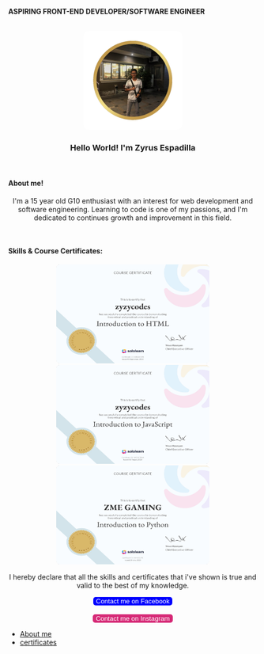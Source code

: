<html>
  <head>
  </head>
  <body>
    <b><p>ASPIRING FRONT-END DEVELOPER/SOFTWARE ENGINEER</p></b><br>
    <div style="text-align:center">
      <img src="portprofile.png" style="border-radius:10px; height:200px; width:200px">
      <h3>Hello World! I'm Zyrus Espadilla</h3><br>
      <h4 style="text-align:left" id="about">About me!</h4>
      <p>I'm a 15 year old G10 enthusiast with an interest for web development and software engineering. Learning to code is one of my passions, and I'm dedicated to continues growth and improvement in this field.</p><br>
      <h4 style="text-align:left" id="skills">Skills & Course Certificates:</h4>
      <img src="HTML_certificate.jpg" style="border-radius:8px; height:200px;width:310px">
      <img src="Introduction to JavaScript_certificate.jpg" style="border-radius:8px; height:200px;width:310px">
      <img src="Introduction to Python_certificate.jpg" style="border-radius:8px; height:200px;width:310px">
      <p>I hereby declare that all the skills and certificates that i've shown is true and valid to the best of my knowledge.</p>
      <p></p>
      <a href="https://www.facebook.com/zyrustot?mibextid=ZbWKwL"><button class="fb" style="background-color:blue; border: white;border-radius: 5px; color: white;">Contact me on Facebook</button></a><br><br>
      <a href="https://www.instagram.com/zyzy_privv?igsh=MWNhamtta3BnYmpleA=="><button class="ig" style="color:#FFFF00; background-color:#d62976; border: white;border-radius: 5px; color: white;">Contact me on Instagram</button></a>
    </div>
    <footer>
      <nav>
        <nav>
  <ul>
    <li><a href="#about">About me</a></li>
    <li><a href="#skills">certificates</a></li>
  </ul>
</nav>
</body>